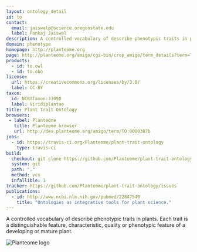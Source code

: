```yaml
---
layout: ontology_detail
id: to
contact:
  email: jaiswalp@science.oregonstate.edu
  label: Pankaj Jaiswal
description: A controlled vocabulary of describe phenotypic traits in plants.
domain: phenotype
homepage: http://planteome.org
page: http://planteome.org/amigo/cgi-bin/crop_amigo/term_details?term=TO:0000387&session_id=815amigo1442021959
products:
  - id: to.owl
  - id: to.obo
license:
  url: https://creativecommons.org/licenses/by/3.0/
  label: CC-BY
taxon:
  id: NCBITaxon:33090
  label: Viridiplantae
title: Plant Trait Ontology
browsers:
 - label: Planteome
   title: Planteome browser
   url: http://dev.planteome.org/amigo/term/TO:0000387b
jobs:
  - id: https://travis-ci.org/Planteome/plant-trait-ontology
    type: travis-ci
build:
  checkout: git clone https://github.com/Planteome/plant-trait-ontology.git
  system: git
  path: "."
  method: vcs
  infallible: 1
tracker: https://github.com/Planteome/plant-trait-ontology/issues
publications:
  - id: http://www.ncbi.nlm.nih.gov/pubmed/22847540
    title: "Ontologies as integrative tools for plant science."
---
```


A controlled vocabulary of describe phenotypic traits in plants. Each trait is a distinguishable feature, characteristic, quality or phenotypic feature of a developing or mature plant.

<img alt="Planteome logo" src="http://planteome.org/sites/default/files/garland_logo.PNG"/>
